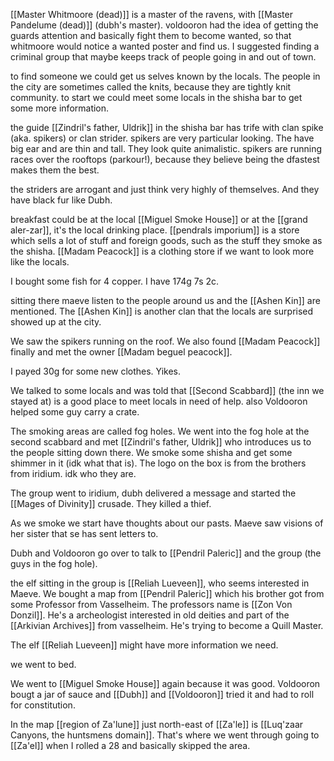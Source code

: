 [[Master Whitmoore (dead)]] is a master of the ravens, with [[Master Pandelume (dead)]] (dubh's master).
voldooron had the idea of getting the guards attention and basically fight them to become wanted, so that whitmoore would notice a wanted poster and find us.
I suggested finding a criminal group that maybe keeps track of people going in and out of town.

to find someone we could get us selves known by the locals.
The people in the city are sometimes called the knits, because they are tightly knit community.
to start we could meet some locals in the shisha bar to get some more information.

the guide [[Zindril's father, Uldrik]] in the shisha bar has trife with clan spike (aka. spikers) or clan strider.
spikers are very particular looking. The have big ear and are thin and tall. They look quite animalistic.
spikers are running races over the rooftops (parkour!), because they believe being the dfastest makes them the best.

the striders are arrogant and just think very highly of themselves. And they have black fur like Dubh.

breakfast could be at the local [[Miguel Smoke House]] or at the [[grand aler-zar]], it's the local drinking place.
[[pendrals imporium]] is a store which sells a lot of stuff and foreign goods, such as the stuff they smoke as the shisha.
[[Madam Peacock]] is a clothing store if we want to look more like the locals.

I bought some fish for 4 copper.
I have 174g 7s 2c.

sitting there maeve listen to the people around us and the [[Ashen Kin]] are mentioned.
The [[Ashen Kin]] is another clan that the locals are surprised showed up at the city.

We saw the spikers running on the roof.
We also found [[Madam Peacock]] finally and met the owner [[Madam beguel peacock]].

I payed 30g for some new clothes. Yikes.

We talked to some locals and was told that [[Second Scabbard]] (the inn we stayed at)
is a good place to meet locals in need of help.
also Voldooron helped some guy carry a crate.

The smoking areas are called fog holes.
We went into the fog hole at the second scabbard and met [[Zindril's father, Uldrik]]
who introduces us to the people sitting down there.
We smoke some shisha and get some shimmer in it (idk what that is).
The logo on the box is from the brothers from iridium. idk who they are.

The group went to iridium, dubh delivered a message and started the [[Mages of Divinity]] crusade.
They killed a thief.

As we smoke we start have thoughts about our pasts.
Maeve saw visions of her sister that se has sent letters to.

Dubh and Voldooron go over to talk to [[Pendril Paleric]] and the group (the guys in the fog hole).

the elf sitting in the group is [[Reliah Lueveen]], who seems interested in Maeve.
We bought a map from [[Pendril Paleric]] which his brother got from some Professor from Vasselheim.
The professors name is [[Zon Von Donzil]]. He's a archeologist interested in old deities and part of the [[Arkivian Archives]] from vasselheim. He's trying to become a Quill Master.

The elf [[Reliah Lueveen]] might have more information we need.

we went to bed.

We went to [[Miguel Smoke House]] again because it was good.
Voldooron bougt a jar of sauce and [[Dubh]] and [[Voldooron]] tried it and had to roll for constitution.

In the map [[region of Za'lune]] just north-east of [[Za'le]] is [[Luq'zaar Canyons, the huntsmens domain]].
That's where we went through going to [[Za'el]] when I rolled a 28 and basically skipped the area.
